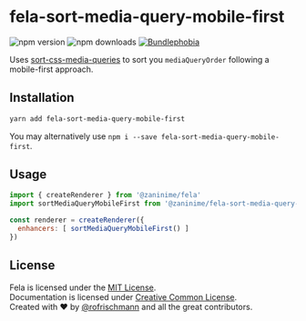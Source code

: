 # fela-sort-media-query-mobile-first

<img alt="npm version" src="https://badge.fury.io/js/fela-sort-media-query-mobile-first.svg"> <img alt="npm downloads" src="https://img.shields.io/npm/dm/fela-sort-media-query-mobile-first.svg"> <a href="https://bundlephobia.com/result?p=fela-sort-media-query-mobile-first@latest"><img alt="Bundlephobia" src="https://img.shields.io/bundlephobia/minzip/fela-sort-media-query-mobile-first.svg"></a>

Uses [sort-css-media-queries](https://github.com/dutchenkoOleg/sort-css-media-queries) to sort you `mediaQueryOrder` following a mobile-first approach.

## Installation
```sh
yarn add fela-sort-media-query-mobile-first
```
You may alternatively use `npm i --save fela-sort-media-query-mobile-first`.

## Usage
```javascript
import { createRenderer } from '@zaninime/fela'
import sortMediaQueryMobileFirst from '@zaninime/fela-sort-media-query-mobile-first'

const renderer = createRenderer({
  enhancers: [ sortMediaQueryMobileFirst() ]
})
```



## License
Fela is licensed under the [MIT License](http://opensource.org/licenses/MIT).<br>
Documentation is licensed under [Creative Common License](http://creativecommons.org/licenses/by/4.0/).<br>
Created with ♥ by [@rofrischmann](http://rofrischmann.de) and all the great contributors.
